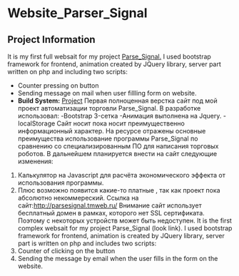 # Website_Parser_Signal

## Project Information
It is my first full websait for my project [Parse_Signal.](https://github.com/GavryushkinSI/Parser_Signal_project)
I used bootstrap framework for frontend, animation created by JQuery library, server part written on php and including two scripts:
* Counter pressing on  button
* Sending message on mail when user fillling form on website.
* **Build System:** [Project](https://github.com/GavryushkinSI/Parser_Signal_project)
Первая полноценная верстка сайт под мой проект автоматизации торговли Parse_Signal.
В разработке использовал:
-Bootstrap 3-сетка
-Анимация выполнена на Jquery.
-localStorage
Сайт носит пока носит преимущественно информационный характер.
На ресурсе отражены основные преимущества использование программы
Parse_Signal по сравнению со специализированным ПО для написания торговых роботов.
В дальнейшем планируется внести на сайт следующие изменения:
1. Калькулятор на Javascript для расчёта экономического эффекта от использования программы.
2. Плюс возможно появится какие-то платные , так как проект пока абсолютно некоммереский.
Ссылка на сайт:http://parsesignal.tmweb.ru/
Внимание сайт использует бесплатный домен в рамках, которого нет SSL сертификата. Поэтому с некоторых устройств может быть недоступен.
It is the first complex websait for my project Parse_Signal (look link). I used bootstrap framework for frontend, animation is created by JQuery library, server part is written on php and includes two scripts:
1. Counter of clicking on the button
2. Sending the message by email when the user fills in the form on the website.
